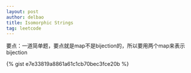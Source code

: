 ```yaml
---
layout: post
author: delbao
title: Isomorphic Strings
tag: leetcode
---
```


要点：一道简单题，要点就是map不是bijection的，所以要用两个map来表示bijection

{% gist e7e33819a8861a61c1cb70bec3fce20b %}
